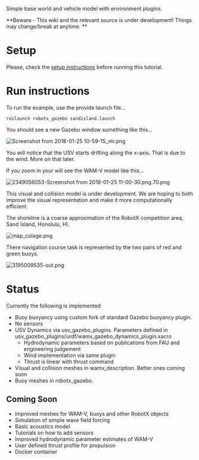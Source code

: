 Simple base world and vehicle model with environment plugins.

**Beware - This wiki and the relevant source is under development!  Things may change/break at anytime.
**

# Setup

Please, check the [setup instructions](https://bitbucket.org/osrf/vmrc/wiki/tutorials/SystemSetup) before running this tutorial.

# Run instructions

To run the example, use the provide launch file...

```
roslaunch robotx_gazebo sandisland.launch 
```

You should see a new Gazebo window something like this...

![Screenshot from 2018-01-25 10-59-15_mr.png](https://bitbucket.org/repo/BgXLzgM/images/2097879520-Screenshot%20from%202018-01-25%2010-59-15_mr.png)

You will notice that the USV starts drifting along the x-axis.  That is due to the wind.  More on that later.

If you zoom in your will see the WAM-V model like this...

![2349056053-Screenshot from 2018-01-25 11-00-30.png.70.png](https://bitbucket.org/repo/BgXLzgM/images/2394960890-2349056053-Screenshot%20from%202018-01-25%2011-00-30.png.70.png)

This visual and collision model is under development.  We are hoping to both improve the visual representation and make it more computationally efficient.

The shoreline is a coarse approximation of the RobotX competition area, Sand Island, Honolulu, HI.  

![map_colage.png](https://bitbucket.org/repo/BgXLzgM/images/869375701-map_colage.png)

There navigation course task is represented by the two pairs of red and green buoys.

![3195009535-out.png](https://bitbucket.org/repo/BgXLzgM/images/3465846643-3195009535-out.png)

# Status

Currently the following is implemented

 * Buoy buoyancy using custom fork of standard Gazebo buoyancy plugin.
 * No sensors
 * USV Dynamics via usv_gazebo_plugins.  Parameters defined in usv_gazebo_plugins/urdf/wamv_gazebo_dynamics_plugin.xacro
   * Hydrodynamic parameters based on publications from FAU and engineering judgement
   * Wind implementation via same plugin
   * Thrust is linear with thrust command
  * Visual and collision meshes in wamv_description.  Better ones coming soon
  * Buoy meshes in robotx_gazebo.

## Coming Soon

 * Improved meshes for WAM-V, buoys and other RobotX objects
 * Simulation of simple wave field forcing
 * Basic acoustics model
 * Tutorials on how to add sensors
 * Improved hydrodynamic parameter estimates of WAM-V
 * User defined thrust profile for propulsion
 * Docker container